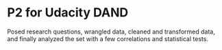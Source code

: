 # P2 for Udacity DAND

Posed research questions, wrangled data, cleaned and transformed data, and finally analyzed the set with a few correlations and statistical tests.
